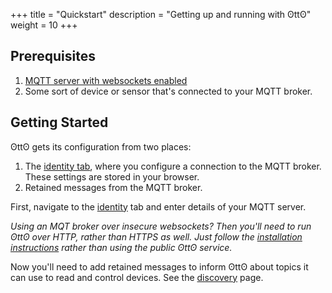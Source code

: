 +++
title = "Quickstart"
description = "Getting up and running with ʘttʘ"
weight = 10
+++

## Prerequisites

1. [MQTT server with websockets enabled](http://www.steves-internet-guide.com/mqtt-websockets/)
1. Some sort of device or sensor that's connected to your MQTT broker.

## Getting Started

ʘttʘ gets its configuration from two places:

1. The [identity tab](/identity), where you configure a connection to the MQTT broker. These settings are stored in your browser.
1. Retained messages from the MQTT broker.

First, navigate to the [identity](identity) tab and enter details of your MQTT server.

_Using an MQT broker over insecure websockets? Then you'll need to run ʘttʘ over HTTP, rather than HTTPS as well. Just follow the [installation instructions](../install/) rather than using the public ʘttʘ service._

Now you'll need to add retained messages to inform ʘttʘ about topics it can use to read and control devices. See the [discovery](discovery) page.
